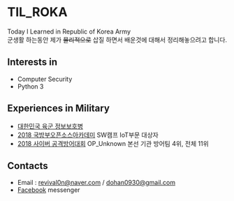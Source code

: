 # TIL_ROKA
Today I Learned in Republic of Korea Army  
군생활 하는동안 제가 ~~물리적으로~~ 삽질 하면서 배운것에 대해서 정리해놓으려고 합니다.  

## Interests in 
* Computer Security
* Python 3

## Experiences in Military
* [대한민국 육군 정보보호병](https://www.mma.go.kr/contents.do?mc=mma0000516)
* [2018 국방부오픈소스아카데미](http://osam.oss.kr/main/page.jsp?pid=offline.offline13) SW캠프 IoT부문 대상자
* [2018 사이버 공격방어대회](http://cce.cstec.kr/) OP_Unknown 본선 기관 방어팀 4위, 전체 11위

## Contacts
* Email : revival0n@naver.com / dohan0930@gmail.com
* [Facebook](fb.com/dohan0930) messenger
